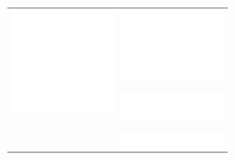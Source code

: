 <!-- generated by https://github.com/lowlighter/metrics -->
<table align="center" width="100%">
<tbody>
  <tr>
    <td valign="top">
      <img align="center" alt="Achievements" src="metrics.plugin.achievements.svg" width="100%" />
    </td>
    <td valign="top">
      <img align="center" alt="Languages" src="metrics.plugin.languages.svg" width="100%" />
      <br /><br /><br />
      <img align="center" alt="Reactions" src="metrics.plugin.reactions.svg" width="100%" />
      <br /><br /><br />
      <img align="center" alt="Habits" src="metrics.plugin.habits.facts.svg" width="100%" />
    </td>
  </tr>
</tbody>
</table>


